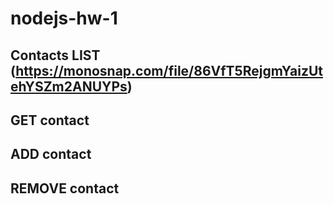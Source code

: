 # nodejs-hw-1

## Contacts LIST (https://monosnap.com/file/86VfT5RejgmYaizUtehYSZm2ANUYPs)

## GET contact

## ADD contact

## REMOVE contact

